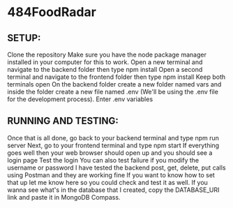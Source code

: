 # 484FoodRadar

## SETUP:

Clone the repository
Make sure you have the node package manager installed in your computer for this to work.
Open a new terminal and navigate to the backend folder then type npm install
Open a second terminal and navigate to the frontend folder then type npm install
Keep both terminals open
On the backend folder create a new folder named vars and inside the folder create a new file named .env (We'll be using the .env file for the development process).
Enter .env variables

## RUNNING AND TESTING:

Once that is all done, go back to your backend terminal and type npm run server
Next, go to your frontend terminal and type npm start
If everything goes well then your web browser should open up and you should see a login page
Test the login
You can also test failure if you modify the username or password
I have tested the backend post, get, delete, put calls using Postman and they are working fine
If you want to know how to set that up let me know here so you could check and test it as well.
If you wanna see what's in the database that I created, copy the DATABASE_URI link and paste it in MongoDB Compass.
